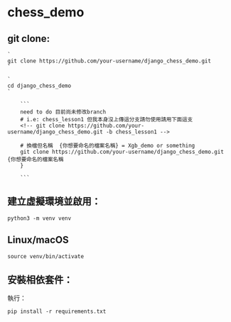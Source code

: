 # chess_demo



## git clone:

    `
    git clone https://github.com/your-username/django_chess_demo.git
    `

    `
    cd django_chess_demo
    `

        ```
        need to do 目前尚未修改branch 
        # i.e: chess_lesson1 但我本身沒上傳這分支請勿使用請用下面這支
        <!-- git clone https://github.com/your-username/django_chess_demo.git -b chess_lesson1 -->

        # 換檔但名稱  {你想要命名的檔案名稱} = Xgb_demo or something
        git clone https://github.com/your-username/django_chess_demo.git {你想要命名的檔案名稱
        }

        ```


## 建立虛擬環境並啟用：

`python3 -m venv venv`

 ## Linux/macOS 

`
source venv/bin/activate 
`
<!-- # 或 venv\Scripts\activate (Windows) -->
## 安裝相依套件：

執行：

`
pip install -r requirements.txt
`